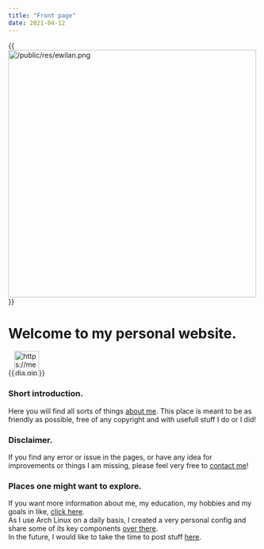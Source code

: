 ```yaml
---
title: "Front page"
date: 2021-04-12
---
```


{{<image src="/public/res/ewilan.png" alt="/public/res/ewilan.png" title="Wave hand" width="500" position="center">}}
# Welcome to my personal website.
{{<image src="https://media.giphy.com/media/hvRJCLFzcasrR4ia7z/giphy.gif" alt="https://media.giphy.com/media/hvRJCLFzcasrR4ia7z/giphy.gif" title="Wave hand" height="50" width="50" position="center">}}

### Short introduction.
Here you will find all sorts of things [about me](/public/about). This place is meant to be as friendly as possible, free of any copyright and with usefull stuff I do or I did!  

### Disclaimer.
If you find any error or issue in the pages, or have any idea for improvements or things I am missing, please feel very free to [contact me](/public/contact)!

### Places one might want to explore.
If you want more information about me, my education, my hobbies and my goals in like, [click here](/public/about).  
As I use Arch Linux on a daily basis, I created a very personal config and share some of its key components [over there](/public/config).  
In the future, I would like to take the time to post stuff [here](/public/posts).  
